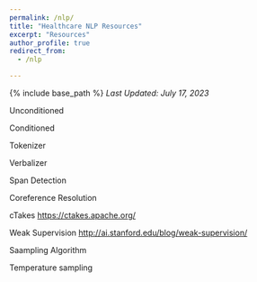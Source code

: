 ```yaml
---
permalink: /nlp/
title: "Healthcare NLP Resources"
excerpt: "Resources"
author_profile: true
redirect_from: 
  - /nlp

---
```


{% include base_path %}
*Last Updated: July 17, 2023* 

Unconditioned

Conditioned


Tokenizer

Verbalizer

Span Detection

Coreference Resolution

cTakes
https://ctakes.apache.org/

Weak Supervision
http://ai.stanford.edu/blog/weak-supervision/

Saampling Algorithm


Temperature sampling 
